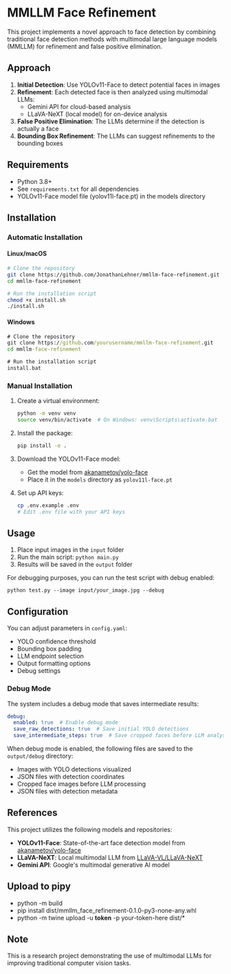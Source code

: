 # MMLLM Face Refinement

This project implements a novel approach to face detection by combining traditional face detection methods with multimodal large language models (MMLLM) for refinement and false positive elimination.

## Approach

1. **Initial Detection**: Use YOLOv11-Face to detect potential faces in images
2. **Refinement**: Each detected face is then analyzed using multimodal LLMs:
   - Gemini API for cloud-based analysis
   - LLaVA-NeXT (local model) for on-device analysis
3. **False Positive Elimination**: The LLMs determine if the detection is actually a face
4. **Bounding Box Refinement**: The LLMs can suggest refinements to the bounding boxes

## Requirements

- Python 3.8+
- See `requirements.txt` for all dependencies
- YOLOv11-Face model file (yolov11l-face.pt) in the models directory

## Installation

### Automatic Installation

#### Linux/macOS

```bash
# Clone the repository
git clone https://github.com/JonathanLehner/mmllm-face-refinement.git
cd mmllm-face-refinement

# Run the installation script
chmod +x install.sh
./install.sh
```

#### Windows

```cmd
# Clone the repository
git clone https://github.com/yourusername/mmllm-face-refinement.git
cd mmllm-face-refinement

# Run the installation script
install.bat
```

### Manual Installation

1. Create a virtual environment:
   ```bash
   python -m venv venv
   source venv/bin/activate  # On Windows: venv\Scripts\activate.bat
   ```

2. Install the package:
   ```bash
   pip install -e .
   ```

3. Download the YOLOv11-Face model:
   - Get the model from [akanametov/yolo-face](https://github.com/akanametov/yolo-face)
   - Place it in the `models` directory as `yolov11l-face.pt`

4. Set up API keys:
   ```bash
   cp .env.example .env
   # Edit .env file with your API keys
   ```

## Usage

1. Place input images in the `input` folder
2. Run the main script: `python main.py`
3. Results will be saved in the `output` folder

For debugging purposes, you can run the test script with debug enabled:
```
python test.py --image input/your_image.jpg --debug
```

## Configuration

You can adjust parameters in `config.yaml`:
- YOLO confidence threshold
- Bounding box padding
- LLM endpoint selection
- Output formatting options
- Debug settings

### Debug Mode

The system includes a debug mode that saves intermediate results:

```yaml
debug:
  enabled: true  # Enable debug mode
  save_raw_detections: true  # Save initial YOLO detections
  save_intermediate_steps: true  # Save cropped faces before LLM analysis
```

When debug mode is enabled, the following files are saved to the `output/debug` directory:
- Images with YOLO detections visualized
- JSON files with detection coordinates
- Cropped face images before LLM processing
- JSON files with detection metadata

## References

This project utilizes the following models and repositories:

- **YOLOv11-Face**: State-of-the-art face detection model from [akanametov/yolo-face](https://github.com/akanametov/yolo-face)
- **LLaVA-NeXT**: Local multimodal LLM from [LLaVA-VL/LLaVA-NeXT](https://github.com/LLaVA-VL/LLaVA-NeXT)
- **Gemini API**: Google's multimodal generative AI model

## Upload to pipy
- python -m build
- pip install dist/mmllm_face_refinement-0.1.0-py3-none-any.whl
- python -m twine upload -u __token__ -p your-token-here dist/*

## Note

This is a research project demonstrating the use of multimodal LLMs for improving traditional computer vision tasks. 
